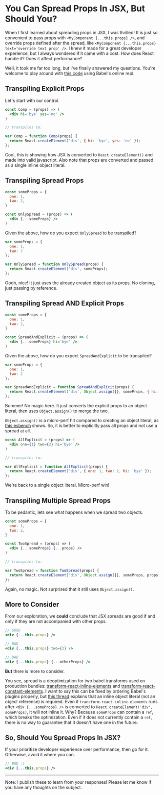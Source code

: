 # You Can Spread Props In JSX, But Should You?
When I first learned about spreading props in JSX, I was thrilled! It is just so convenient to pass props with `<MyComponent {...this.props} />`, and override props defined after the spread, like `<MyComponent {...this.props} text='override text prop' />`. I knew it made for a great developer experience, but I always wondered if it came with a cost. How does React handle it? Does it affect performance?

Well, it took me far too long, but I've finally answered my questions. You're welcome to play around with [this code] using Babel's online repl.

## Transpiling Explicit Props
Let's start with our control.

```jsx
const Comp = (props) => (
  <div hi='bye' yes='no' />
)

// transpiles to:

var Comp = function Comp(props) {
  return React.createElement('div', { hi: 'bye', yes: 'no' });
};
```

Cool, this is showing how JSX is converted to `React.createElement()` and made into valid javascript. Also note that props are converted and passed as a single inline object literal.

## Transpiling Spread Props
```jsx
const someProps = {
  one: 1,
  two: 2,
}

const OnlySpread = (props) => (
  <div {...someProps} />
)
```

Given the above, how do you expect `OnlySpread` to be transpiled?

```jsx
var someProps = {
  one: 1,
  two: 2
};

var OnlySpread = function OnlySpread(props) {
  return React.createElement('div', someProps);
};
```

Oooh, nice! It just uses the already created object as its props. No cloning, just passing by reference.

## Transpiling Spread AND Explicit Props
```jsx
const someProps = {
  one: 1,
  two: 2,
}

const SpreadAndExplicit = (props) => (
  <div {...someProps} hi='bye' />
)
```

Given the above, how do you expect `SpreadAndExplicit` to be transpiled?

```jsx
var someProps = {
  one: 1,
  two: 2
};

var SpreadAndExplicit = function SpreadAndExplicit(props) {
  return React.createElement('div', Object.assign({}, someProps, { hi: 'bye' }));
};
```

Bummer! No magic here. It just converts the explicit props to an object literal, then uses `Object.assign()` to merge the two.

`Object.assign()` is a micro-perf hit compared to creating an object literal, as [this esbench](https://esbench.com/bench/58e7f6e899634800a0347ca1) shows. So, it is better to explicitly pass all props and not use a spread at all.

```jsx
const AllExplicit = (props) => (
  <div one={1} two={2} hi='bye' />
)

// transpiles to:

var AllExplicit = function AllExplicit(props) {
  return React.createElement('div', { one: 1, two: 2, hi: 'bye' });
};
```

We're back to a single object literal. Micro-perf win!

## Transpiling Multiple Spread Props
To be pedantic, lets see what happens when we spread two objects.

```jsx
const someProps = {
  one: 1,
  two: 2,
}

const TwoSpread = (props) => (
  <div {...someProps} {...props} />
)

// transpiles to:

var TwoSpread = function TwoSpread(props) {
  return React.createElement('div', Object.assign({}, someProps, props));
};
```

Again, no magic. Not surprised that it still uses `Object.assign()`.

## More to Consider
From our exploration, we **could** conclude that JSX spreads are good if and only if they are not accompanied with other props.

```jsx
// GOOD
<div {...this.props} />

// BAD
<div {...this.props} two={2} />

// BAD
<div {...this.props} {...otherProps} />
```

**But** there is more to consider.

You see, spread is a deoptimization for two babel transforms used on production bundles: [transform-react-inline-elements](https://babeljs.io/docs/plugins/transform-react-inline-elements/) and [transform-react-constant-elements](https://babeljs.io/docs/plugins/transform-react-constant-elements/). I want to say this can be fixed by ordering Babel's plugins properly, but [this thread](https://github.com/facebook/react/issues/3228) explains that an inline object literal (not an object reference) is required. Even if `transform-react-inline-elements` runs after `<div {...someProps} />` is converted to `React.createElement('div', someProps)`, it will not inline it. Why? Because `someProps` can contain a `ref`, which breaks the optimization. Even if it does not currently contain a `ref`, there is no way to guarantee that it doesn't have one in the future.

## So, Should You Spread Props In JSX?
If your prioritize developer experience over performance, then go for it. Otherwise, avoid it where you can.

```jsx
// BAD :(
<div {...this.props} />
```

---

Note: I publish these to learn from your responses! Please let me know if you have any thoughts on the subject.

[this code]: https://babeljs.io/repl/#?babili=false&evaluate=true&lineWrap=false&presets=es2015%2Creact%2Cstage-2&targets=&browsers=&builtIns=false&debug=false&code=const%20someProps%20%3D%20%7B%0A%20%20one%3A%201%2C%0A%20%20two%3A%202%2C%0A%7D%0A%0Aconst%20Comp%20%3D%20(props)%20%3D%3E%20(%0A%20%20%3Cdiv%20hi%3D'bye'%20yes%3D'no'%20%2F%3E%0A)%0A%0Aconst%20OnlySpread%20%3D%20(props)%20%3D%3E%20(%0A%20%20%3Cdiv%20%7B...someProps%7D%20%2F%3E%0A)%0A%0Aconst%20SpreadWithExplicit%20%3D%20(props)%20%3D%3E%20(%0A%20%20%3Cdiv%20%7B...someProps%7D%20hi%3D'bye'%20%2F%3E%0A)%0A%0Aconst%20AllExplicit%20%3D%20(props)%20%3D%3E%20(%0A%20%20%3Cdiv%20one%3D%7B1%7D%20two%3D%7B2%7D%20hi%3D'bye'%20%2F%3E%0A)%0A%0Aconst%20TwoSpread%20%3D%20(props)%20%3D%3E%20(%0A%20%20%3Cdiv%20%7B...someProps%7D%20%7B...props%7D%20%2F%3E%0A)
